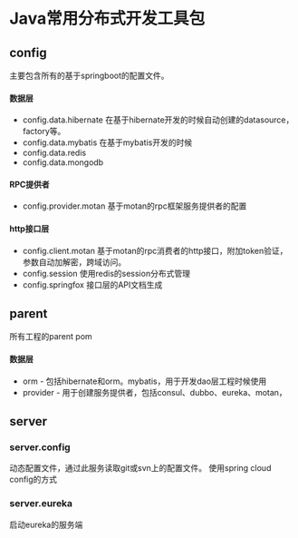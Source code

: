 # Java常用分布式开发工具包

## config 
主要包含所有的基于springboot的配置文件。
#### 数据层
- config.data.hibernate 在基于hibernate开发的时候自动创建的datasource，factory等。
- config.data.mybatis 在基于mybatis开发的时候
- config.data.redis
- config.data.mongodb

#### RPC提供者
- config.provider.motan 基于motan的rpc框架服务提供者的配置

#### http接口层
- config.client.motan 基于motan的rpc消费者的http接口，附加token验证，参数自动加解密，跨域访问。
- config.session 使用redis的session分布式管理
- config.springfox 接口层的API文档生成

## parent
所有工程的parent pom

#### 数据层
- orm - 包括hibernate和orm。mybatis，用于开发dao层工程时候使用
- provider - 用于创建服务提供者，包括consul、dubbo、eureka、motan，



## server
### server.config
动态配置文件，通过此服务读取git或svn上的配置文件。
使用spring cloud config的方式

### server.eureka
启动eureka的服务端
